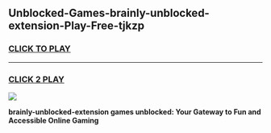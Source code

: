 
## Unblocked-Games-brainly-unblocked-extension-Play-Free-tjkzp
<h3>
<a href="https://premium76.site?title=brainly-unblocked-extension&ref=12A">CLICK TO PLAY</a></h3>
<hr>

<h3>
<a href="https://premium76.site?title=brainly-unblocked-extension&ref=12A">CLICK 2 PLAY</a>
  
</h3>

<a href="https://premium76.site?title=brainly-unblocked-extension&ref=12A"><img src="https://clearcache.store/games.png"></a>


**brainly-unblocked-extension games unblocked: Your Gateway to Fun and Accessible Online Gaming**

